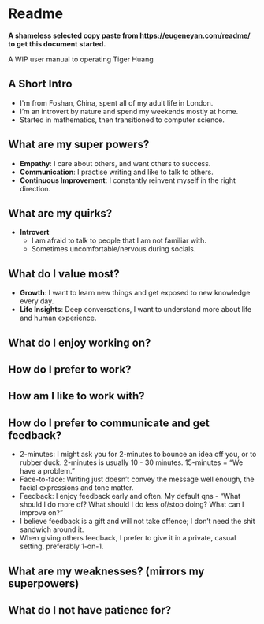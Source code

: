 # Readme

**A shameless selected copy paste from https://eugeneyan.com/readme/ to get this document started.**

A WIP user manual to operating Tiger Huang

## A Short Intro

- I'm from Foshan, China, spent all of my adult life in London.
- I’m an introvert by nature and spend my weekends mostly at home.
- Started in mathematics, then transitioned to computer science.

## What are my super powers?

- **Empathy**: I care about others, and want others to success.
- **Communication**: I practise writing and like to talk to others.
- **Continuous Improvement**: I constantly reinvent myself in the right direction.

## What are my quirks?

- **Introvert**
  - I am afraid to talk to people that I am not familiar with.
  - Sometimes uncomfortable/nervous during socials.

## What do I value most?

- **Growth**: I want to learn new things and get exposed to new knowledge every day.
- **Life Insights**: Deep conversations, I want to understand more about life and human experience.

## What do I enjoy working on?

## How do I prefer to work?

## How am I like to work with?

## How do I prefer to communicate and get feedback?

- 2-minutes: I might ask you for 2-minutes to bounce an idea off you, or to rubber duck. 2-minutes is usually 10 - 30 minutes. 15-minutes = “We have a problem.”
- Face-to-face: Writing just doesn’t convey the message well enough, the facial expressions and tone matter.
- Feedback: I enjoy feedback early and often. My default qns - “What should I do more of? What should I do less of/stop doing? What can I improve on?”
- I believe feedback is a gift and will not take offence; I don’t need the shit sandwich around it.
- When giving others feedback, I prefer to give it in a private, casual setting, preferably 1-on-1.

## What are my weaknesses? (mirrors my superpowers)

## What do I not have patience for?

